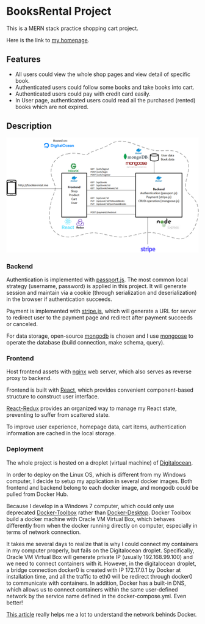 # BooksRental Project

This is a MERN stack practice shopping cart project.

Here is the link to [my homepage](http://143.110.253.117/).

## Features

- All users could view the whole shop pages and view detail of specific book.
- Authenticated users could follow some books and take books into cart.
- Authenticated users could pay with credit card easily.
- In User page, authenticated users could read all the purchased (rented) books which are not expired.

## Description

![architecture diagram][architecture]

[architecture]: https://github.com/jackylearn/shopping/blob/master/architecturev2.png

### Backend

Authentication is implemented with [passport.js](http://www.passportjs.org/). The most common local strategy (username, password) is applied in this project. It will generate session and maintain via a cookie (through serialization and deserialization) in the browser if authentication succeeds.

Payment is implemented with [stripe.js](https://stripe.com/docs/js), which will generate a URL for server to redirect user to the payment page and redirect after payment succeeds or canceled.

For data storage, open-source [mongodb](https://docs.mongodb.com/manual/) is chosen and I use [mongoose](https://mongoosejs.com/docs/guide.html) to operate the database (build connection, make schema, query).

### Frontend

Host frontend assets with [nginx](http://nginx.org/en/docs/) web server, which also serves as reverse proxy to backend.

Frontend is built with [React](https://reactjs.org/), which provides convenient component-based structure to construct user interface.

[React-Redux](https://react-redux.js.org/) provides an organized way to manage my React state, preventing to suffer from scattered state.

To improve user experience, homepage data, cart items, authentication information are cached in the local storage.

### Deployment

The whole project is hosted on a droplet (virtual machine) of [Digitalocean](https://www.digitalocean.com/solutions/website-hosting/).

In order to deploy on the Linux OS, which is different from my Windows computer, I decide to setup my application in several docker images.
Both frontend and backend belong to each docker image, and mongodb could be pulled from Docker Hub.

Because I develop in a Windows 7 computer, which could only use deprecated [Docker-Toolbox](https://github.com/docker/toolbox) rather than [Docker-Desktop](https://www.docker.com/products/docker-desktop). Docker Toolbox build a docker machine with Oracle VM Virtual Box, which behaves differently from when the docker running directly on computer, especially in terms of network connection.

It takes me several days to realize that is why I could connect my containers in my computer properly, but fails on the Digitalocean droplet. Specifically, Oracle VM Virtual Box will generate private IP (usually 192.168.99.100) and we need to connect containers with it. However, in the digitalocean droplet, a bridge connection docker0 is created with IP 172.17.0.1 by Docker at installation time, and all the traffic to eth0 will be redirect through docker0 to communicate with containers. In addition, Docker has a built-in DNS, which allows us to connect containers within the same user-defined network by the service name defined in the docker-compose.yml. Even better!

[This article](https://bbs.huaweicloud.com/blogs/detail/223529) really helps me a lot to understand the network behinds Docker.

